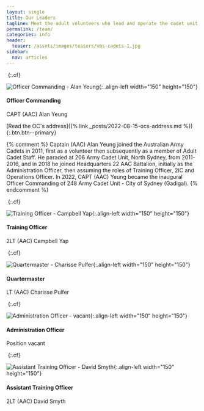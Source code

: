 ```yaml
---
layout: single
title: Our Leaders
tagline: Meet the adult volunteers who lead and operate the cadet unit
permalink: /team/
categories: info
header:
  teaser: /assets/images/teasers/vbs-cadets-1.jpg
sidebar:
  nav: articles
---
```


&nbsp;{:.cf}

![Officer Commanding - Alan Yeung]({{"/assets/images/profiles/ay.jpg"|absolute_url}}){: .align-left width="150" height="150"}

#### Officer Commanding 
CAPT (AAC) Alan Yeung 

[Read the OC's address]({% link _posts/2022-08-15-ocs-address.md %}){:.btn.btn--primary}

{% comment %}
Captain (AAC) Alan Yeung joined the Australian Army Cadets in 2011, first as a volunteer then subsequently as a member of Adult Cadet Staff. He paraded at 206 Army Cadet Unit, North Sydney, from 2011-2016, and in 2018 he joined Headquarters 22 AAC Battalion, initially as the Administration Officer, then assuming the roles of Training Officer, 2IC and Operations Officer. In 2022, CAPT (AAC) Yeung became the inaugural Officer Commanding of 248 Army Cadet Unit - City of Sydney (Gadigal). 
{% endcomment %}

&nbsp;{:.cf}

![Training Officer - Campbell Yap]({{"/assets/images/profiles/cy.jpg"|absolute_url}}){:.align-left width="150" height="150"}

#### Training Officer
2LT (AAC) Campbell Yap

&nbsp;{:.cf}

![Quartermaster - Charisse Pulfer]({{"/assets/images/profiles/coming-soon.jpg"|absolute_url}}){:.align-left width="150" height="150"}

#### Quartermaster
LT (AAC) Charisse Pulfer


&nbsp;{:.cf}

![Administration Officer - vacant]({{"/assets/images/profiles/coming-soon.jpg"|absolute_url}}){:.align-left width="150" height="150"}

#### Administration Officer
Position vacant

&nbsp;{:.cf}

![Assistant Training Officer - David Smyth]({{"/assets/images/profiles/ds.jpg"|absolute_url}}){:.align-left width="150" height="150"}

#### Assistant Training Officer 
2LT (AAC) David Smyth
